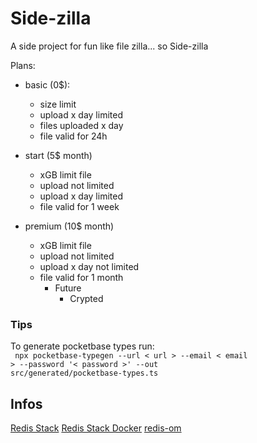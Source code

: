 # Side-zilla

A side project for fun like file zilla... so Side-zilla

Plans:

- basic (0$):

  - size limit
  - upload x day limited
  - files uploaded x day
  - file valid for 24h

- start (5$ month)

  - xGB limit file
  - upload not limited
  - upload x day limited
  - file valid for 1 week

- premium (10$ month)
  - xGB limit file
  - upload not limited
  - upload x day not limited
  - file valid for 1 month
    - Future
      - Crypted

### Tips

To generate pocketbase types run:  
<code>
npx pocketbase-typegen --url < url > --email < email > --password '< password >' --out src/generated/pocketbase-types.ts
</code>

## Infos

[Redis Stack](https://redis.io/docs/stack/)
[Redis Stack Docker](https://redis.io/docs/stack/get-started/install/docker/)
[redis-om](https://github.com/redis/redis-om-node)
